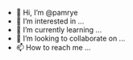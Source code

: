 - 👋 Hi, I’m @pamrye
- 👀 I’m interested in ...
- 🌱 I’m currently learning ...
- 💞️ I’m looking to collaborate on ...
- 📫 How to reach me ...

<!---
pamrye/pamrye is a ✨ special ✨ repository because its `README.md` (this file) appears on your GitHub profile.
You can click the Preview link to take a look at your changes.
--->
